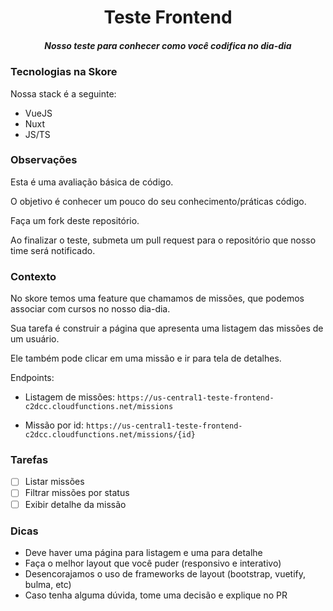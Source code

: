 <h1 align="center">Teste Frontend</h1>
<h5 align="center">Nosso teste para conhecer como você codifica no dia-dia</h5>

### Tecnologias na Skore

Nossa stack é a seguinte:

- VueJS
- Nuxt
- JS/TS

### Observações

Esta é uma avaliação básica de código.

O objetivo é conhecer um pouco do seu conhecimento/práticas código.

Faça um fork deste repositório.

Ao finalizar o teste, submeta um pull request para o repositório que nosso time será notificado.

### Contexto

No skore temos uma feature que chamamos de missões, que podemos associar com cursos no nosso dia-dia.

Sua tarefa é construir a página que apresenta uma listagem das missões de um usuário.

Ele também pode clicar em uma missão e ir para tela de detalhes.

Endpoints:

* Listagem de missões: `https://us-central1-teste-frontend-c2dcc.cloudfunctions.net/missions`

* Missão por id: `https://us-central1-teste-frontend-c2dcc.cloudfunctions.net/missions/{id}`

### Tarefas

- [ ] Listar missões
- [ ] Filtrar missões por status
- [ ] Exibir detalhe da missão

### Dicas

- Deve haver uma página para listagem e uma para detalhe
- Faça o melhor layout que você puder (responsivo e interativo)
- Desencorajamos o uso de frameworks de layout (bootstrap, vuetify, bulma, etc)
- Caso tenha alguma dúvida, tome uma decisão e explique no PR
